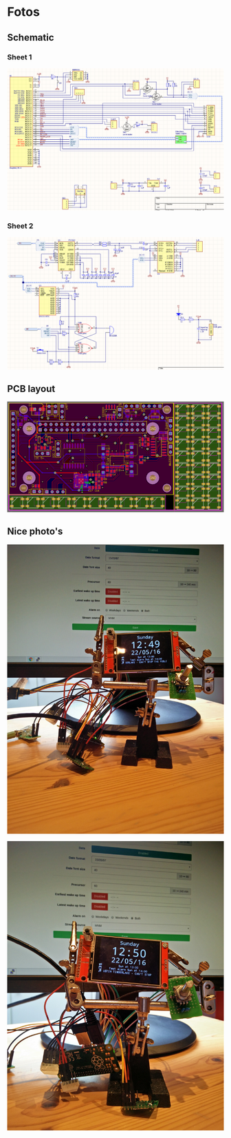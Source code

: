 Fotos
=====

Schematic
---------

### Sheet 1

![Schematic, sheet 1](sheet1.png)

### Sheet 2

![Schematic, sheet 2](sheet2.png)

PCB layout
----------

![PCB layout](PCBlayout.png)

Nice photo's
-----------

![A photo](IMG_20160522_124911.jpg)

![A photo](IMG_20160522_125038.jpg)
